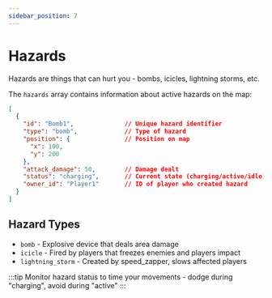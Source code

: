 ```yaml
---
sidebar_position: 7
---
```


# Hazards

Hazards are things that can hurt you - bombs, icicles, lightning storms, etc.

The `hazards` array contains information about active hazards on the map:

```json
[
  {
    "id": "Bomb1",              // Unique hazard identifier
    "type": "bomb",             // Type of hazard
    "position": {               // Position on map
      "x": 100,
      "y": 200
    },
    "attack_damage": 50,        // Damage dealt
    "status": "charging",       // Current state (charging/active/idle)
    "owner_id": "Player1"       // ID of player who created hazard
  }
]
```

## Hazard Types

- `bomb` - Explosive device that deals area damage
- `icicle` - Fired by players that freezes enemies and players impact
- `lightning_storm` - Created by speed_zapper, slows affected players

:::tip
Monitor hazard status to time your movements - dodge during "charging", avoid during "active"
:::
